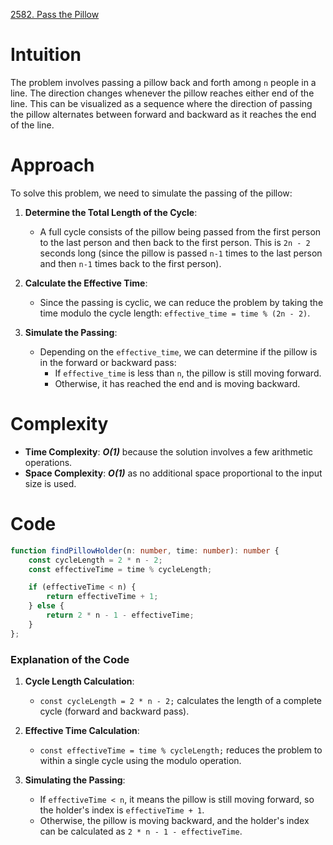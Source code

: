[2582. Pass the Pillow](https://leetcode.com/problems/pass-the-pillow/)

# Intuition

The problem involves passing a pillow back and forth among `n` people in a line. The direction changes whenever the pillow reaches either end of the line. This can be visualized as a sequence where the direction of passing the pillow alternates between forward and backward as it reaches the end of the line.

# Approach

To solve this problem, we need to simulate the passing of the pillow:

1. **Determine the Total Length of the Cycle**: 
   - A full cycle consists of the pillow being passed from the first person to the last person and then back to the first person. This is `2n - 2` seconds long (since the pillow is passed `n-1` times to the last person and then `n-1` times back to the first person).

2. **Calculate the Effective Time**:
   - Since the passing is cyclic, we can reduce the problem by taking the time modulo the cycle length: `effective_time = time % (2n - 2)`.

3. **Simulate the Passing**:
   - Depending on the `effective_time`, we can determine if the pillow is in the forward or backward pass:
     - If `effective_time` is less than `n`, the pillow is still moving forward.
     - Otherwise, it has reached the end and is moving backward.

# Complexity

- **Time Complexity**: ***O(1)*** because the solution involves a few arithmetic operations.
- **Space Complexity**: ***O(1)*** as no additional space proportional to the input size is used.

# Code
```typescript
function findPillowHolder(n: number, time: number): number {
    const cycleLength = 2 * n - 2;
    const effectiveTime = time % cycleLength;

    if (effectiveTime < n) {
        return effectiveTime + 1;
    } else {
        return 2 * n - 1 - effectiveTime;
    }
};

```

### Explanation of the Code

1. **Cycle Length Calculation**:
   - `const cycleLength = 2 * n - 2;` calculates the length of a complete cycle (forward and backward pass).

2. **Effective Time Calculation**:
   - `const effectiveTime = time % cycleLength;` reduces the problem to within a single cycle using the modulo operation.

3. **Simulating the Passing**:
   - If `effectiveTime < n`, it means the pillow is still moving forward, so the holder's index is `effectiveTime + 1`.
   - Otherwise, the pillow is moving backward, and the holder's index can be calculated as `2 * n - 1 - effectiveTime`.